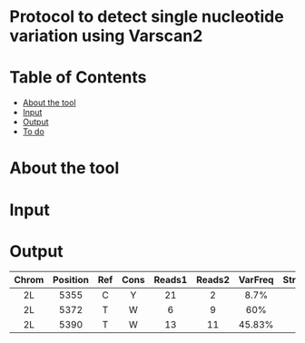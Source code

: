 # Protocol to detect single nucleotide variation using Varscan2

# Table of Contents
* [About the tool](#about-the-tool)
* [Input](#input)
* [Output](#output)
* [To do](#to-do)

# About the tool


# Input


# Output

| Chrom | Position | Ref | Cons | Reads1 | Reads2 | VarFreq | Strands1 | Strands2 | Qual1 | Qual2 | Pvalue | MapQual1 | MapQual2 | Reads1Plus | Reads1Minus | Reads2Plus | Reads2Minus | VarAllele |
|:---:|:---:|:---:|:---:|:---:|:---:|:---:|:---:|:---:|:---:|:---:|:---:|:---:|:---:|:---:|:---:|:---:|:---:|:---:|
| 2L | 5355 | C | Y | 21 | 2 | 8.7% | 2 | 1 | 46 | 69 | 0.98 | 1 | 1 | 14 | 7 | 2 | 0 | T |
| 2L | 5372 | T | W | 6 | 9 | 60% | 2 | 2 | 60 | 44 | 0.98 | 1 | 1 | 5 | 1 | 8 | 1 | A |
| 2L | 5390 | T | W | 13 | 11 | 45.83% | 2 | 2 | 47 | 40 | 0.98 | 1 | 1 | 12 | 1 | 10 | 1 | A |